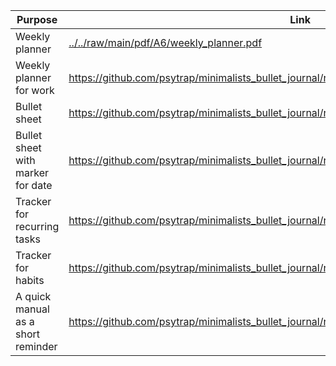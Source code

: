 | Purpose | Link |
| --- | --- |
| Weekly planner | [../../raw/main/pdf/A6/weekly_planner.pdf](../../raw/main/pdf/A6/weekly_planner.pdf) |
| Weekly planner for work | https://github.com/psytrap/minimalists_bullet_journal/raw/main/pdf/A6/weekly_planner_work.pdf |
| Bullet sheet | https://github.com/psytrap/minimalists_bullet_journal/raw/main/pdf/A6/bullet_sheet.pdf |
| Bullet sheet with marker for date | https://github.com/psytrap/minimalists_bullet_journal/raw/main/pdf/A6/bullet_sheet_with_date.pdf |
| Tracker for recurring tasks | https://github.com/psytrap/minimalists_bullet_journal/raw/main/pdf/A5/A5_tracker_interval.pdf |
| Tracker for habits | https://github.com/psytrap/minimalists_bullet_journal/raw/main/pdf/A5/A5_tracker_habit.pdf |
| A quick manual as a short reminder | https://github.com/psytrap/minimalists_bullet_journal/raw/main/pdf/A5/A5_quick_manual.pdf |
